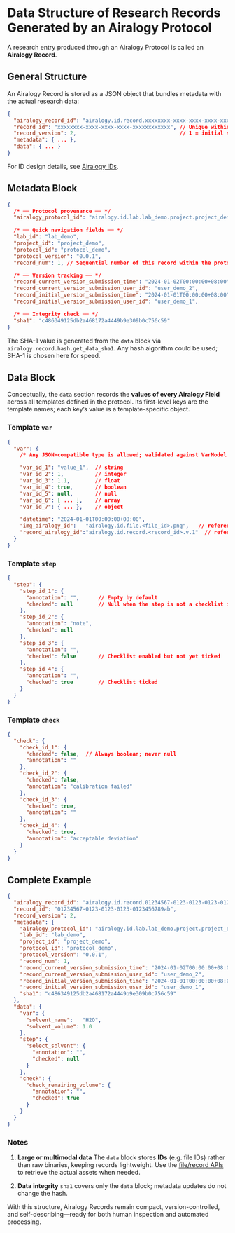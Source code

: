 # Data Structure of Research Records Generated by an Airalogy Protocol

A research entry produced through an Airalogy Protocol is called an **Airalogy Record**.

## General Structure

An Airalogy Record is stored as a JSON object that bundles metadata with the actual research data:

```json
{
  "airalogy_record_id": "airalogy.id.record.xxxxxxxx-xxxx-xxxx-xxxx-xxxxxxxxxxxx.v.2",
  "record_id": "xxxxxxxx-xxxx-xxxx-xxxx-xxxxxxxxxxxx", // Unique within the “record” namespace
  "record_version": 2,                                 // 1 = initial submission; increments on each update
  "metadata": { ... },
  "data": { ... }
}
```

For ID design details, see [Airalogy IDs](./id.md).

## Metadata Block

```json
{
  /* ── Protocol provenance ── */
  "airalogy_protocol_id": "airalogy.id.lab.lab_demo.project.project_demo.protocol.protocol_demo.v.0.0.1",

  /* ── Quick navigation fields ── */
  "lab_id": "lab_demo",
  "project_id": "project_demo",
  "protocol_id": "protocol_demo",
  "protocol_version": "0.0.1",
  "record_num": 1, // Sequential number of this record within the protocol

  /* ── Version tracking ── */
  "record_current_version_submission_time": "2024-01-02T00:00:00+08:00",
  "record_current_version_submission_user_id": "user_demo_2",
  "record_initial_version_submission_time": "2024-01-01T00:00:00+08:00",
  "record_initial_version_submission_user_id": "user_demo_1",

  /* ── Integrity check ── */
  "sha1": "c486349125db2a468172a4449b9e309b0c756c59"
}
```

The SHA-1 value is generated from the `data` block via `airalogy.record.hash.get_data_sha1`. Any hash algorithm could be used; SHA-1 is chosen here for speed.

## Data Block

Conceptually, the `data` section records the **values of every Airalogy Field** across all templates defined in the protocol.
Its first-level keys are the template names; each key’s value is a template-specific object.

### Template `var`

```json
{
  "var": {
    /* Any JSON-compatible type is allowed; validated against VarModel */

    "var_id_1": "value_1",  // string
    "var_id_2": 1,          // integer
    "var_id_3": 1.1,        // float
    "var_id_4": true,       // boolean
    "var_id_5": null,       // null
    "var_id_6": [ ... ],    // array
    "var_id_7": { ... },    // object

    "datetime": "2024-01-01T00:00:00+08:00",
    "img_airalogy_id":   "airalogy.id.file.<file_id>.png",   // reference to a file
    "record_airalogy_id":"airalogy.id.record.<record_id>.v.1"  // reference to another record
  }
}
```

### Template `step`

```json
{
  "step": {
    "step_id_1": {
      "annotation": "",      // Empty by default
      "checked": null        // Null when the step is not a checklist item
    },
    "step_id_2": {
      "annotation": "note",
      "checked": null
    },
    "step_id_3": {
      "annotation": "",
      "checked": false       // Checklist enabled but not yet ticked
    },
    "step_id_4": {
      "annotation": "",
      "checked": true        // Checklist ticked
    }
  }
}
```

### Template `check`

```json
{
  "check": {
    "check_id_1": {
      "checked": false,  // Always boolean; never null
      "annotation": ""
    },
    "check_id_2": {
      "checked": false,
      "annotation": "calibration failed"
    },
    "check_id_3": {
      "checked": true,
      "annotation": ""
    },
    "check_id_4": {
      "checked": true,
      "annotation": "acceptable deviation"
    }
  }
}
```

## Complete Example

```json
{
  "airalogy_record_id": "airalogy.id.record.01234567-0123-0123-0123-0123456789ab.v.2",
  "record_id": "01234567-0123-0123-0123-0123456789ab",
  "record_version": 2,
  "metadata": {
    "airalogy_protocol_id": "airalogy.id.lab.lab_demo.project.project_demo.protocol.protocol_demo.v.0.0.1",
    "lab_id": "lab_demo",
    "project_id": "project_demo",
    "protocol_id": "protocol_demo",
    "protocol_version": "0.0.1",
    "record_num": 1,
    "record_current_version_submission_time": "2024-01-02T00:00:00+08:00",
    "record_current_version_submission_user_id": "user_demo_2",
    "record_initial_version_submission_time": "2024-01-01T00:00:00+08:00",
    "record_initial_version_submission_user_id": "user_demo_1",
    "sha1": "c486349125db2a468172a4449b9e309b0c756c59"
  },
  "data": {
    "var": {
      "solvent_name":   "H2O",
      "solvent_volume": 1.0
    },
    "step": {
      "select_solvent": {
        "annotation": "",
        "checked": null
      }
    },
    "check": {
      "check_remaining_volume": {
        "annotation": "",
        "checked": true
      }
    }
  }
}
```

### Notes

1. **Large or multimodal data**
   The `data` block stores **IDs** (e.g. file IDs) rather than raw binaries, keeping records lightweight. Use the [file/record APIs](../apis/download-upload.md) to retrieve the actual assets when needed.

2. **Data integrity**
   `sha1` covers only the `data` block; metadata updates do not change the hash.

With this structure, Airalogy Records remain compact, version-controlled, and self-describing—ready for both human inspection and automated processing.
